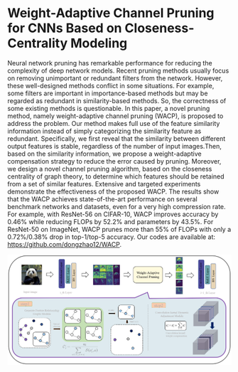 # Weight-Adaptive Channel Pruning for CNNs Based on Closeness-Centrality Modeling

Neural network pruning has remarkable performance for reducing the complexity of deep network models. Recent pruning methods usually focus on removing unimportant or redundant filters from the network. However, these well-designed methods conflict in some situations. For example, some filters are important in importance-based methods but may be regarded as redundant in similarity-based methods. So, the correctness of some existing methods is questionable. In this paper, a novel pruning method, namely weight-adaptive channel pruning (WACP), is proposed to address the problem. Our method makes full use of the feature similarity information instead of simply categorizing the similarity feature as redundant. Specifically, we first reveal that the similarity between different output features is stable, regardless of the number of input images.Then, based on the similarity information, we propose a weight-adaptive compensation strategy to reduce the error caused by pruning. Moreover, we design a novel channel pruning algorithm, based on the closeness centrality of graph theory, to determine which features should be retained from a set of similar features. Extensive and targeted experiments demonstrate the effectiveness of the proposed WACP. The results show that the WACP achieves state-of-the-art performance on several benchmark networks and datasets, even for a very high compression rate. For example, with ResNet-56 on CIFAR-10, WACP improves accuracy by 0.46\% while reducing FLOPs by 52.2\% and parameters by 43.5\%. For ResNet-50 on ImageNet, WACP prunes more than 55\% of FLOPs with only a 0.72\%/0.38\%    drop in top-1/top-5 accuracy. Our codes are available at: https://github.com/dongzhao12/WACP.

![image text](https://github.com/dongzhao12/WACP/blob/main/imgs/WACP.png)
